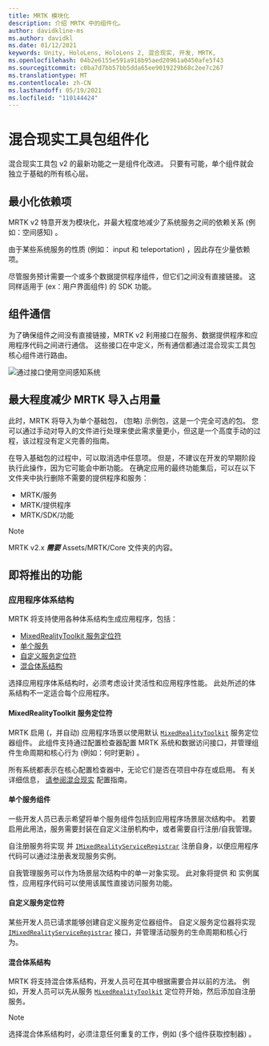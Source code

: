 ```yaml
---
title: MRTK 模块化
description: 介绍 MRTK 中的组件化。
author: davidkline-ms
ms.author: davidkl
ms.date: 01/12/2021
keywords: Unity, HoloLens, HoloLens 2, 混合现实, 开发, MRTK,
ms.openlocfilehash: 04b2e6155e591a918b95aed20961a0450afe5f43
ms.sourcegitcommit: c0ba7d7bb57bb5dda65ee9019229b68c2ee7c267
ms.translationtype: MT
ms.contentlocale: zh-CN
ms.lasthandoff: 05/19/2021
ms.locfileid: "110144424"
---
```

# <a name="mixed-reality-toolkit-componentization"></a>混合现实工具包组件化

混合现实工具包 v2 的最新功能之一是组件化改进。 只要有可能，单个组件就会独立于基础的所有核心层。

## <a name="minimized-dependencies"></a>最小化依赖项

MRTK v2 特意开发为模块化，并最大程度地减少了系统服务之间的依赖关系 (例如：空间感知) 。

由于某些系统服务的性质 (例如： input 和 teleportation) ，因此存在少量依赖项。

尽管服务预计需要一个或多个数据提供程序组件，但它们之间没有直接链接。 这同样适用于 (ex：用户界面组件) 的 SDK 功能。

## <a name="component-communication"></a>组件通信

为了确保组件之间没有直接链接，MRTK v2 利用接口在服务、数据提供程序和应用程序代码之间进行通信。 这些接口在中定义，所有通信都通过混合现实工具包核心组件进行路由。

![通过接口使用空间感知系统](../features/images/packaging/AccessingViaInterfaces.png)

## <a name="minimizing-mrtk-import-footprint"></a>最大程度减少 MRTK 导入占用量

此时，MRTK 将导入为单个基础包， (忽略) 示例包，这是一个完全可选的包。 您可以通过手动对导入的文件进行处理来使此需求量更小，但这是一个高度手动的过程，该过程没有定义完善的指南。

在导入基础包的过程中，可以取消选中任意项。 但是，不建议在开发的早期阶段执行此操作，因为它可能会中断功能。 在确定应用的最终功能集后，可以在以下文件夹中执行删除不需要的提供程序和服务：

- MRTK/服务
- MRTK/提供程序
- MRTK/SDK/功能

> [!NOTE]
> MRTK v2.x **_需要_** Assets/MRTK/Core 文件夹的内容。

## <a name="upcoming-features"></a>即将推出的功能

### <a name="application-architecture"></a>应用程序体系结构

MRTK 将支持使用各种体系结构生成应用程序，包括：

- [MixedRealityToolkit 服务定位符](#mixedrealitytoolkit-service-locator)
- [单个服务](#individual-service-components)
- [自定义服务定位符](#custom-service-locator)
- [混合体系结构](#hybrid-architecture)

选择应用程序体系结构时，必须考虑设计灵活性和应用程序性能。 此处所述的体系结构不一定适合每个应用程序。

#### <a name="mixedrealitytoolkit-service-locator"></a>MixedRealityToolkit 服务定位符

MRTK 启用 (，并自动) 应用程序场景以使用默认 [`MixedRealityToolkit`](xref:Microsoft.MixedReality.Toolkit.MixedRealityToolkit) 服务定位器组件。 此组件支持通过配置检查器配置 MRTK 系统和数据访问接口，并管理组件生命周期和核心行为 (例如：何时更新) 。

所有系统都表示在核心配置检查器中，无论它们是否在项目中存在或启用。 有关详细信息， [请参阅混合现实](../configuration/mixed-reality-configuration-guide.md) 配置指南。

#### <a name="individual-service-components"></a>单个服务组件

一些开发人员已表示希望将单个服务组件包括到应用程序场景层次结构中。 若要启用此用法，服务需要封装在自定义注册机构中，或者需要自行注册/自我管理。

自注册服务将实现 并 [`IMixedRealityServiceRegistrar`](xref:Microsoft.MixedReality.Toolkit.IMixedRealityServiceRegistrar) 注册自身，以便应用程序代码可以通过注册表发现服务实例。

自我管理服务可以作为场景层次结构中的单一对象实现。 此对象将提供 和 实例属性，应用程序代码可以使用该属性直接访问服务功能。

#### <a name="custom-service-locator"></a>自定义服务定位符

某些开发人员已请求能够创建自定义服务定位器组件。 自定义服务定位器将实现 [`IMixedRealityServiceRegistrar`](xref:Microsoft.MixedReality.Toolkit.IMixedRealityServiceRegistrar) 接口，并管理活动服务的生命周期和核心行为。

#### <a name="hybrid-architecture"></a>混合体系结构

MRTK 将支持混合体系结构，开发人员可在其中根据需要合并以前的方法。 例如，开发人员可以先从服务 [`MixedRealityToolkit`](xref:Microsoft.MixedReality.Toolkit.MixedRealityToolkit) 定位符开始，然后添加自注册服务。

> [!NOTE]
> 选择混合体系结构时，必须注意任何重复的工作，例如 (多个组件获取控制器) 。
